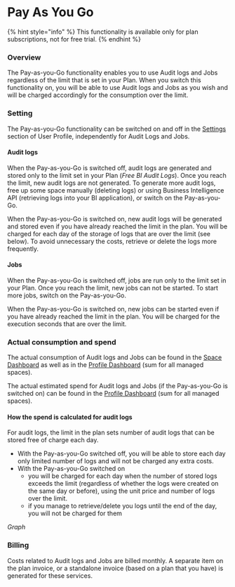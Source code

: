 # Pay As You Go

{% hint style="info" %}
This functionality is available only for plan subscriptions, not for free trial.
{% endhint %}

### **Overview**

The Pay-as-you-Go functionality enables you to use Audit logs and Jobs regardless of the limit that is set in your Plan. When you switch this functionality on, you will be able to use Audit logs and Jobs as you wish and will be charged accordingly for the consumption over the limit.

### **Setting**

The Pay-as-you-Go functionality can be switched on and off in the [Settings](settings.md) section of User Profile, independently for Audit Logs and Jobs.

#### **Audit logs**

When the Pay-as-you-Go is switched off, audit logs are generated and stored only to the limit set in your Plan (_Free BI Audit Logs_). Once you reach the limit, new audit logs are not generated. To generate more audit logs, free up some space manually (deleting logs) or using Business Intelligence API (retrieving logs into your BI application), or switch on the Pay-as-you-Go.

When the Pay-as-you-Go is switched on, new audit logs will be generated and stored even if you have already reached the limit in the plan. You will be charged for each day of the storage of logs that are over the limit (see below). To avoid unnecessary the costs, retrieve or delete the logs more frequently.

#### **Jobs**

When the Pay-as-you-Go is switched off, jobs are run only to the limit set in your Plan. Once you reach the limit, new jobs can not be started. To start more jobs, switch on the Pay-as-you-Go.

When the Pay-as-you-Go is switched on, new jobs can be started even if you have already reached the limit in the plan. You will be charged for the execution seconds that are over the limit.

### **Actual consumption and spend**

The actual consumption of Audit logs and Jobs can be found in the [Space Dashboard](../space/dashboard.md) as well as in the [Profile Dashboard](dashboard.md) (sum for all managed spaces).

The actual estimated spend for Audit logs and Jobs (if the Pay-as-you-Go is switched on) can be found in the [Profile Dashboard](dashboard.md) (sum for all managed spaces).

#### **How the spend is calculated for audit logs**

For audit logs, the limit in the plan sets number of audit logs that can be stored free of charge each day.

* With the Pay-as-you-Go switched off, you will be able to store each day only limited number of logs and will not be charged any extra costs.
* With the Pay-as-you-Go switched on
  * you will be charged for each day when the number of stored logs exceeds the limit (regardless of whether the logs were created on the same day or before), using the unit price and number of logs over the limit.
  * if you manage to retrieve/delete you logs until the end of the day, you will not be charged for them

_Graph_

### **Billing**

Costs related to Audit logs and Jobs are billed monthly. A separate item on the plan invoice, or a standalone invoice (based on a plan that you have) is generated for these services.
